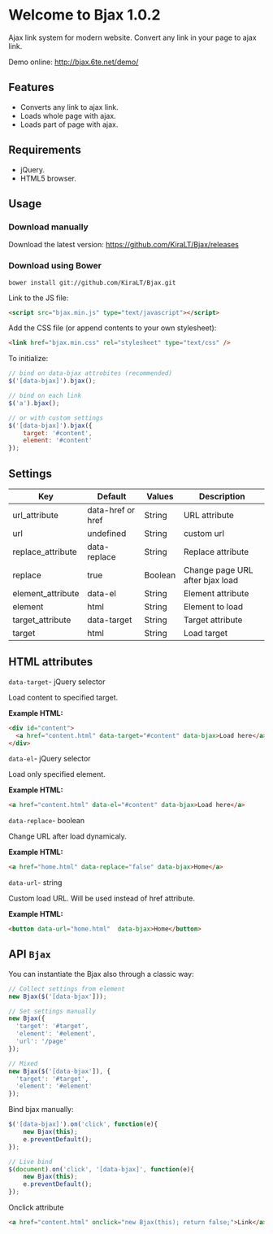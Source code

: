 # Welcome to Bjax 1.0.2

Ajax link system for modern website. Convert any link in your page to ajax link.

Demo online: http://bjax.6te.net/demo/

## Features

* Converts any link to ajax link.
* Loads whole page with ajax.
* Loads part of page with ajax.

## Requirements

* jQuery.
* HTML5 browser.

## Usage

### Download manually

Download the latest version: https://github.com/KiraLT/Bjax/releases

### Download using Bower

```
bower install git://github.com/KiraLT/Bjax.git
```

Link to the JS file:

```html
<script src="bjax.min.js" type="text/javascript"></script>
```

Add the CSS file (or append contents to your own stylesheet):

```html
<link href="bjax.min.css" rel="stylesheet" type="text/css" />
```

To initialize:

```javascript
// bind on data-bjax attrobites (recommended)
$('[data-bjax]').bjax();

// bind on each link
$('a').bjax();

// or with custom settings
$('[data-bjax]').bjax({
    target: '#content',
    element: '#content'
});
```

## Settings

Key | Default | Values | Description
--- | --- | --- | ---
url_attribute | data-href or href | String | URL attribute 
url | undefined | String | custom url
replace_attribute | data-replace | String | Replace attribute
replace | true | Boolean | Change page URL after bjax load
element_attribute | data-el | String | Element attribute
element | html | String | Element to load
target_attribute | data-target | String | Target attribute
target | html | String | Load target

## HTML attributes

`data-target`- jQuery selector

Load content to specified target.

**Example HTML:**

```html
<div id="content">
  <a href="content.html" data-target="#content" data-bjax>Load here</a>
</div>
```

`data-el`- jQuery selector

Load only specified element.

**Example HTML:**

```html
<a href="content.html" data-el="#content" data-bjax>Load here</a>
```

`data-replace`- boolean

Change URL after load dynamicaly.

**Example HTML:**

```html
<a href="home.html" data-replace="false" data-bjax>Home</a>
```

`data-url`- string

Custom load URL. Will be used instead of href attribute.

**Example HTML:**

```html
<button data-url="home.html"  data-bjax>Home</button>
```

## API `Bjax`

You can instantiate the Bjax also through a classic way:

```javascript
// Collect settings from element
new Bjax($('[data-bjax']));

// Set settings manually
new Bjax({
  'target': '#target',
  'element': '#element',
  'url': '/page'
});

// Mixed
new Bjax($('[data-bjax']), {
  'target': '#target',
  'element': '#element'
});
```

Bind bjax manually:

```javascript
$('[data-bjax]').on('click', function(e){
    new Bjax(this);
    e.preventDefault();
});

// Live bind
$(document).on('click', '[data-bjax]', function(e){
    new Bjax(this);
    e.preventDefault();
});
```

Onclick attribute

```html
<a href="content.html" onclick="new Bjax(this); return false;">Link</a>
```
